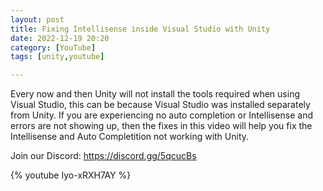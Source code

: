 ```yaml
---
layout: post
title: Fixing Intellisense inside Visual Studio with Unity
date: 2022-12-19 20:20
category: [YouTube]
tags: [unity,youtube]

---
```


Every now and then Unity will not install the tools required when using Visual Studio, this can be because Visual Studio was installed separately from Unity. If you are experiencing no auto completion or Intellisense and errors are not showing up, then the fixes in this video will help you fix the Intellisense and Auto Completition not working with Unity.

Join our Discord: https://discord.gg/5qcucBs

{% youtube Iyo-xRXH7AY %}

